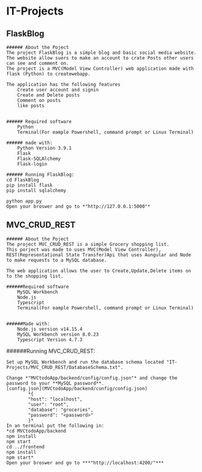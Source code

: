# IT-Projects
## FlaskBlog
    ###### About the Poject
    The project FlaskBlog is a simple blog and basic social media website.
    The website allow suers to make an account to crate Posts other users can see and comment on.
    The project is a MVC(Model View Controller) web application made with flask (Python) to createwebapp.
    
    The application has the following features
        Create user account and signin
        Create and Delete posts 
        Comment on posts
        like posts
      
    
    ###### Required software
        Python
        Terminal(For eample Powershell, command prompt or Linux Terminal)
        
    ###### made with:
        Python Version 3.9.1
        Flask
        Flask-SQLAlchemy
        Flask-login
    
    ###### Running FlaskBlog:
    cd FlaskBlog
    pip install flask
    pip install sqlalchemy

    python app.py
    Open your broswer and go to *"http://127.0.0.1:5000"*

## MVC_CRUD_REST
    ###### About the Poject
    The project MVC_CRUD_REST is a simple Grocery shopping list.
    This porject was made to uses MVC(Model View Controller), REST(Representational State Transfer)Api that uses Aungular and Node to make requests to a MySQL database. 

    The web application allows the user to Create,Update,Delete items on to the shopping list.
    
    ######Required software
        MySQL Workbench
        Node.js
        Typescript
        Terminal(For eample Powershell, command prompt or Linux Terminal)


    ######Made with:
        Node.js version v14.15.4 
        MySQL Workbench version 8.0.23
        Typescript Version 4.7.3  

######Running MVC_CRUD_REST:

    Set up MySQL Workbench and run the database schema located "IT-Projects/MVC_CRUD_REST/DatabaseSchema.txt".
    
    Change *"MVCtodoApp/backend/config/config.json"* and change the password to your **MySQL password**.
    [config.json](MVCtodoApp/backend/config/config.json)
            *{
            "host": "localhost",
            "user": "root",
            "database": "groceries",
            "password": "<password>"
            }*
    In an terminal put the following in:
    *cd MVCtodoApp/backend
    npm install
    npm start
    cd ../frontend
    npm install
    npm start*
    Open your broswer and go to ***"http://localhost:4200/"***

